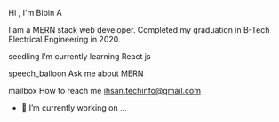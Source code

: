 Hi , I'm Bibin A

I am a MERN stack web developer. Completed my graduation in B-Tech Electrical Engineering in 2020.

seedling I’m currently learning React js

speech_balloon Ask me about MERN

mailbox How to reach me ihsan.techinfo@gmail.com

- 🔭 I’m currently working on ...


<!--
**IhsanRasheed/IhsanRasheed** is a ✨ _special_ ✨ repository because its `README.md` (this file) appears on your GitHub profile.

Here are some ideas to get you started:


- 🌱 I’m currently learning ...
- 👯 I’m looking to collaborate on ...
- 🤔 I’m looking for help with ...
- 💬 Ask me about ...
- 📫 How to reach me: ...
- 😄 Pronouns: ...
- ⚡ Fun fact: ...
-->
